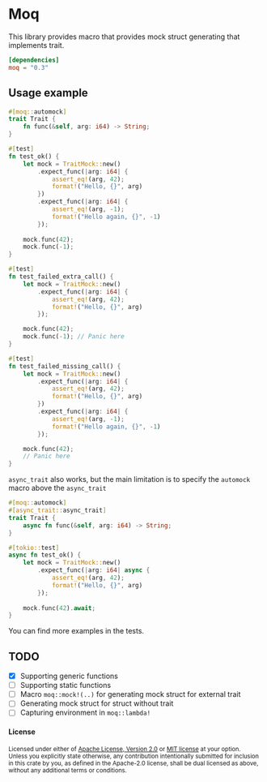# Moq

This library provides macro that provides mock struct generating that implements trait.

```toml
[dependencies]
moq = "0.3"
```

## Usage example
```rust
#[moq::automock]
trait Trait {
    fn func(&self, arg: i64) -> String;
}

#[test]
fn test_ok() {
    let mock = TraitMock::new()
        .expect_func(|arg: i64| {
            assert_eq!(arg, 42);
            format!("Hello, {}", arg)
        })
        .expect_func(|arg: i64| {
            assert_eq!(arg, -1);
            format!("Hello again, {}", -1)
        });
    
    mock.func(42);
    mock.func(-1);
}

#[test]
fn test_failed_extra_call() {
    let mock = TraitMock::new()
        .expect_func(|arg: i64| {
            assert_eq!(arg, 42);
            format!("Hello, {}", arg)
        });

    mock.func(42);
    mock.func(-1); // Panic here
}

#[test]
fn test_failed_missing_call() {
    let mock = TraitMock::new()
        .expect_func(|arg: i64| {
            assert_eq!(arg, 42);
            format!("Hello, {}", arg)
        })
        .expect_func(|arg: i64| {
            assert_eq!(arg, -1);
            format!("Hello again, {}", -1)
        });

    mock.func(42);
    // Panic here
}
```

`async_trait` also works, but the main limitation is to specify the `automock` macro above the `async_trait`
```rust
#[moq::automock]
#[async_trait::async_trait]
trait Trait {
    async fn func(&self, arg: i64) -> String;
}

#[tokio::test]
async fn test_ok() {
    let mock = TraitMock::new()
        .expect_func(|arg: i64| async {
            assert_eq!(arg, 42);
            format!("Hello, {}", arg)
        });
    
    mock.func(42).await;
}
```

You can find more examples in the tests.

## TODO
- [x] Supporting generic functions
- [ ] Supporting static functions
- [ ] Macro `moq::mock!(..)` for generating mock struct for external trait
- [ ] Generating mock struct for struct without trait
- [ ] Capturing environment in `moq::lambda!`

#### License

<sup>
Licensed under either of <a href="LICENSE-APACHE">Apache License, Version
2.0</a> or <a href="LICENSE-MIT">MIT license</a> at your option.
</sup>

<br>

<sub>
Unless you explicitly state otherwise, any contribution intentionally submitted
for inclusion in this crate by you, as defined in the Apache-2.0 license, shall
be dual licensed as above, without any additional terms or conditions.
</sub>